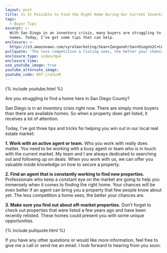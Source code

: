 ```yaml
---
layout: post
title: Is It Possible to Find the Right Home During Our Current Inventory Crisis?
tags:
  - Buyer Tips
excerpt: >-
  With San Diego in an inventory crisis, many buyers are struggling to find
  homes. Today, I’ve got some tips that can help.
enclosure: >-
  https://s3.amazonaws.com/vyralmarketing/Sean+Zanganeh/San+Diego%2C+CA+Real+Estate++Inventory+Crisis.mp4
pullquote: 'The less competition a listing sees, the better your chances are.'
enclosure_type: video/mp4
enclosure_time:
use_youtube_image: true
youtube_alternate_image:
youtube_code: 0GT-jravLo0
---
```



{% include youtube.html %}

Are you struggling to find a home here in San Diego County?&nbsp;

San Diego is in an inventory crisis right now. There are simply more buyers than there are available homes. So when a property does get listed, it receives a lot of attention.&nbsp;

Today, I’ve got three tips and tricks for helping you win out in our local real estate market:

**1. Work with an active agent or team.** Who you work with really does matter. You need to be working with a busy agent or team who is in touch with the current market. My team and I are always dedicated to searching out and following up on deals. When you work with us, we can offer you valuable inside knowledge on how to secure a property.&nbsp;

**2. Find an agent that is constantly working to find new properties.** Professionals who keep a constant eye on the market are going to help you immensely when it comes to finding the right home. Your chances will be even better if an agent can bring you a property that few people know about yet. The less competition a home sees, the better your chances are.&nbsp;

**3. Make sure you find out about off-market properties.** Don’t forget to check out properties that were listed a few years ago and have been recently relisted. These homes could present you with some unique opportunities.

{% include pullquote.html %}

If you have any other questions or would like more information, feel free to give me a call or send me an email. I look forward to hearing from you soon.